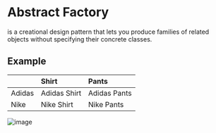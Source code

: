 # Abstract Factory
is a creational design pattern that lets you produce families of related objects without specifying their concrete classes.

## Example
|  | Shirt | Pants |
| :--- | :--- | :--- |
| Adidas | Adidas Shirt | Adidas Pants |
| Nike | Nike Shirt | Nike Pants |

![image](https://user-images.githubusercontent.com/49754258/230729615-5cd73b8f-53b5-4f4a-a592-500e899d76cd.png)
